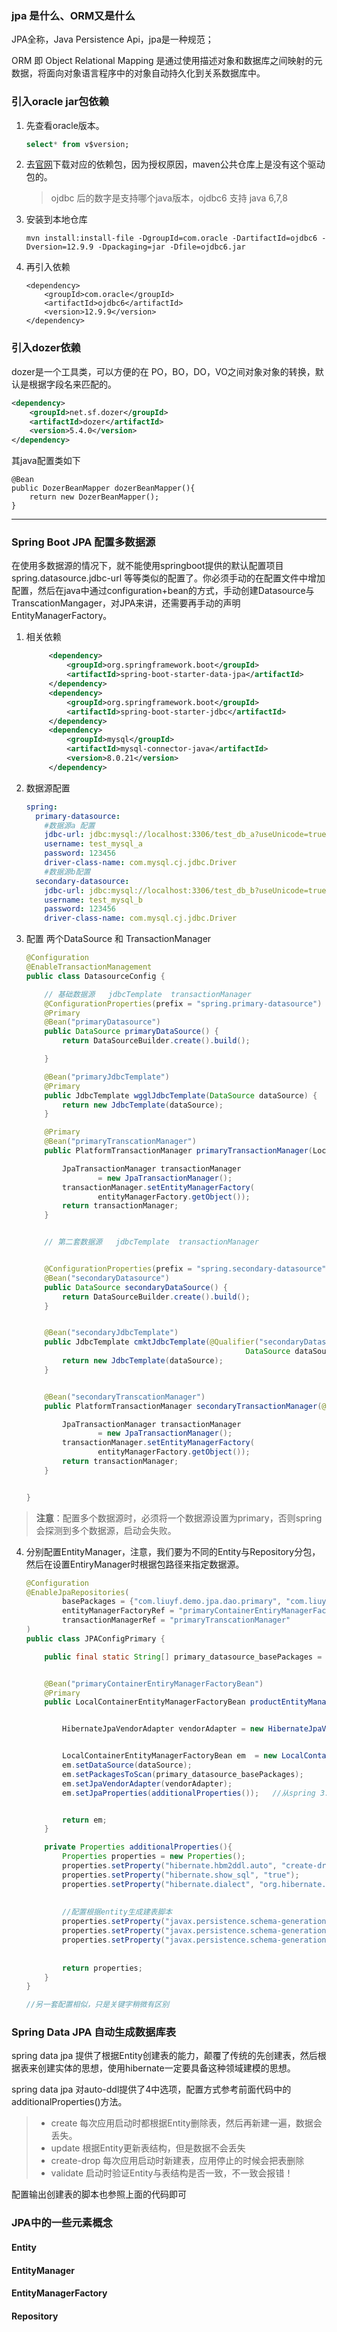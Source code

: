 ### jpa 是什么、ORM又是什么

JPA全称，Java Persistence Api，jpa是一种规范； 

ORM 即 Object Relational Mapping  是通过使用描述对象和数据库之间映射的元数据，将面向对象语言程序中的对象自动持久化到关系数据库中。

### 引入oracle jar包依赖

1. 先查看oracle版本。

   ```sql
   select* from v$version;
   ```

2. 去[官网]('https://www.oracle.com/database/technologies/appdev/jdbc-downloads.html')下载对应的依赖包，因为授权原因，maven公共仓库上是没有这个驱动包的。

   > ojdbc 后的数字是支持哪个java版本，ojdbc6 支持 java 6,7,8

3. 安装到本地仓库

   ```
   mvn install:install-file -DgroupId=com.oracle -DartifactId=ojdbc6 -Dversion=12.9.9 -Dpackaging=jar -Dfile=ojdbc6.jar
   ```

4. 再引入依赖

   ```
   <dependency>
       <groupId>com.oracle</groupId>
       <artifactId>ojdbc6</artifactId>
       <version>12.9.9</version>
   </dependency>
   ```

### 引入dozer依赖

dozer是一个工具类，可以方便的在 PO，BO，DO，VO之间对象对象的转换，默认是根据字段名来匹配的。

```xml
<dependency>
    <groupId>net.sf.dozer</groupId>
    <artifactId>dozer</artifactId>
    <version>5.4.0</version>
</dependency>
```

其java配置类如下

```
@Bean
public DozerBeanMapper dozerBeanMapper(){
	return new DozerBeanMapper();
}
```



***

### Spring  Boot JPA 配置多数据源

在使用多数据源的情况下，就不能使用springboot提供的默认配置项目  spring.datasource.jdbc-url 等等类似的配置了。你必须手动的在配置文件中增加配置，然后在java中通过configuration+bean的方式，手动创建Datasource与TranscationMangager，对JPA来讲，还需要再手动的声明 EntityManagerFactory。

1. 相关依赖

   ```xml
   		<dependency>
   			<groupId>org.springframework.boot</groupId>
   			<artifactId>spring-boot-starter-data-jpa</artifactId>
   		</dependency>
   		<dependency>
   			<groupId>org.springframework.boot</groupId>
   			<artifactId>spring-boot-starter-jdbc</artifactId>
   		</dependency>
   		<dependency>
   			<groupId>mysql</groupId>
   			<artifactId>mysql-connector-java</artifactId>
   			<version>8.0.21</version>
   		</dependency>
   ```

2. 数据源配置

   ```yml
   spring:
     primary-datasource:
       #数据源a 配置
       jdbc-url: jdbc:mysql://localhost:3306/test_db_a?useUnicode=true&characterEncoding=UTF-8
       username: test_mysql_a
       password: 123456
       driver-class-name: com.mysql.cj.jdbc.Driver
       #数据源b配置
     secondary-datasource:
       jdbc-url: jdbc:mysql://localhost:3306/test_db_b?useUnicode=true&characterEncoding=UTF-8
       username: test_mysql_b
       password: 123456
       driver-class-name: com.mysql.cj.jdbc.Driver
   ```

3. 配置 两个DataSource  和 TransactionManager

   ```java
   @Configuration
   @EnableTransactionManagement
   public class DatasourceConfig {
   
       // 基础数据源   jdbcTemplate  transactionManager
       @ConfigurationProperties(prefix = "spring.primary-datasource")
       @Primary
       @Bean("primaryDatasource")
       public DataSource primaryDataSource() {
           return DataSourceBuilder.create().build();
   
       }
   
       @Bean("primaryJdbcTemplate")
       @Primary
       public JdbcTemplate wgglJdbcTemplate(DataSource dataSource) {
           return new JdbcTemplate(dataSource);
       }
   
       @Primary
       @Bean("primaryTranscationManager")
       public PlatformTransactionManager primaryTransactionManager(LocalContainerEntityManagerFactoryBean entityManagerFactory) {
   
           JpaTransactionManager transactionManager
                   = new JpaTransactionManager();
           transactionManager.setEntityManagerFactory(
                   entityManagerFactory.getObject());
           return transactionManager;
       }
   
   
       // 第二套数据源   jdbcTemplate  transactionManager
   
   
       @ConfigurationProperties(prefix = "spring.secondary-datasource")
       @Bean("secondaryDatasource")
       public DataSource secondaryDataSource() {
           return DataSourceBuilder.create().build();
       }
   
   
       @Bean("secondaryJdbcTemplate")
       public JdbcTemplate cmktJdbcTemplate(@Qualifier("secondaryDatasource")
                                                    DataSource dataSource) {
           return new JdbcTemplate(dataSource);
       }
   
   
       @Bean("secondaryTranscationManager")
       public PlatformTransactionManager secondaryTransactionManager(@Qualifier("secondaryContainerEntiryManagerFactoryBean") LocalContainerEntityManagerFactoryBean entityManagerFactory) {
   
           JpaTransactionManager transactionManager
                   = new JpaTransactionManager();
           transactionManager.setEntityManagerFactory(
                   entityManagerFactory.getObject());
           return transactionManager;
       }
   
   
   }
   ```

> **注意**：配置多个数据源时，必须将一个数据源设置为primary，否则spring会探测到多个数据源，启动会失败。



4. 分别配置EntityManager，注意，我们要为不同的Entity与Repository分包，然后在设置EntiryManager时根据包路径来指定数据源。

   ```java
   @Configuration
   @EnableJpaRepositories(
           basePackages = {"com.liuyf.demo.jpa.dao.primary", "com.liuyf.demo.jpa.entity.primary"},
           entityManagerFactoryRef = "primaryContainerEntiryManagerFactoryBean",
           transactionManagerRef = "primaryTranscationManager"
   )
   public class JPAConfigPrimary {
   
       public final static String[] primary_datasource_basePackages = {"com.liuyf.demo.jpa.dao.primary", "com.liuyf.demo.jpa.entity.primary"};
   
   
       @Bean("primaryContainerEntiryManagerFactoryBean")
       @Primary
       public LocalContainerEntityManagerFactoryBean productEntityManager(DataSource dataSource) {
   
   
           HibernateJpaVendorAdapter vendorAdapter = new HibernateJpaVendorAdapter();
   
   
           LocalContainerEntityManagerFactoryBean em  = new LocalContainerEntityManagerFactoryBean();
           em.setDataSource(dataSource);
           em.setPackagesToScan(primary_datasource_basePackages);
           em.setJpaVendorAdapter(vendorAdapter);
           em.setJpaProperties(additionalProperties());   //从spring 3.1 起，可以不用再通过 /META-INFO/perisients.xml 的方式配置 hibernate的配置了， 可以直接通过java编码来配置
   
   
           return em;
       }
   
       private Properties additionalProperties(){
           Properties properties = new Properties();
           properties.setProperty("hibernate.hbm2ddl.auto", "create-drop");
           properties.setProperty("hibernate.show_sql", "true");
           properties.setProperty("hibernate.dialect", "org.hibernate.dialect.MySQL8Dialect");
           
           
           //配置根据entity生成建表脚本
           properties.setProperty("javax.persistence.schema-generation.create-source", "metadata");  //
           properties.setProperty("javax.persistence.schema-generation.scripts.action", "create");   //生成建表脚本
           properties.setProperty("javax.persistence.schema-generation.scripts.create-target", "../create.sql");  //脚本导出位置
           
           
           return properties;
       }
   }
   
   //另一套配置相似，只是关键字稍微有区别
   ```

### Spring Data JPA 自动生成数据库表

spring data jpa 提供了根据Entity创建表的能力，颠覆了传统的先创建表，然后根据表来创建实体的思想，使用hibernate一定要具备这种领域建模的思想。

spring data jpa 对auto-ddl提供了4中选项，配置方式参考前面代码中的additionalProperties()方法。

> * create  每次应用启动时都根据Entity删除表，然后再新建一遍，数据会丢失。
> * update  根据Entity更新表结构，但是数据不会丢失
> * create-drop  每次应用启动时新建表，应用停止的时候会把表删除
> * validate    启动时验证Entity与表结构是否一致，不一致会报错！

配置输出创建表的脚本也参照上面的代码即可



### JPA中的一些元素概念

#### Entity

#### EntityManager

#### EntityManagerFactory

#### Repository































